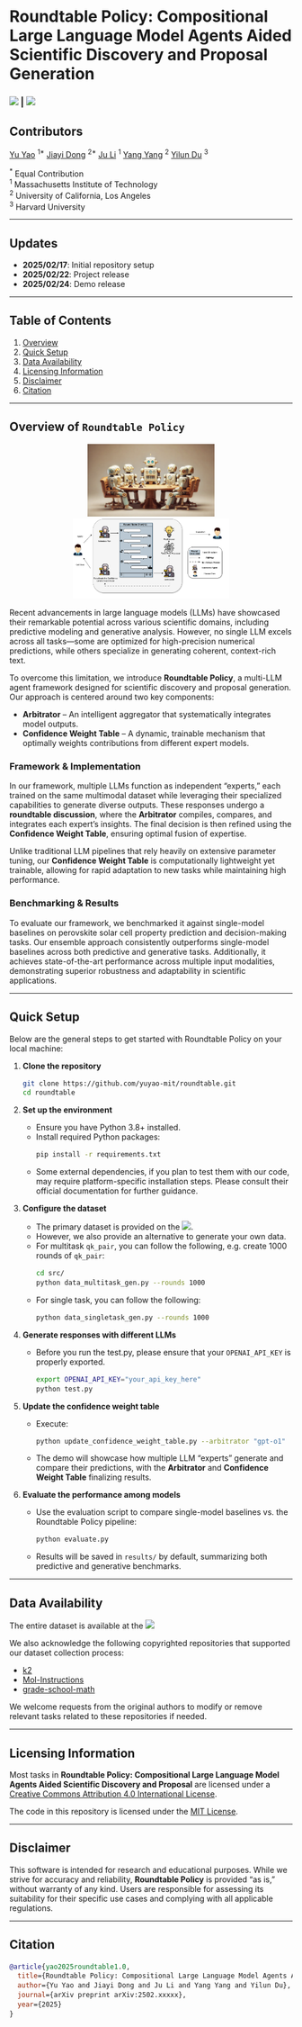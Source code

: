 
# **Roundtable Policy: Compositional Large Language Model Agents Aided Scientific Discovery and Proposal Generation**

### [![][project-icon]][project-page] | [![][arxiv-icon]][arxiv-paper]

[project-icon]: https://img.shields.io/badge/🌍-Project%20Page-green  
[arxiv-icon]: https://img.shields.io/badge/arXiv-2502.xxxxx-b31b1b

[project-page]: https://yuyao-mit.github.io/roundtable/project_page/
[arxiv-paper]: https://arxiv.org/abs/2311.10889  

## Contributors

[Yu Yao](https://www.linkedin.com/in/yu-yao-8599b5265/) <sup>1*</sup>
[Jiayi Dong](https://www.linkedin.com/in/jiayi-dong-6a2a6b26b/) <sup>2*</sup>
[Ju Li](https://scholar.google.com/citations?user=SHVhdhoAAAAJ&hl=en) <sup>1</sup>
[Yang Yang](https://scholar.google.com/citations?user=ceCfTvcAAAAJ&hl=en) <sup>2</sup>
[Yilun Du](https://scholar.google.com/citations?user=GRMMc_MAAAAJ&hl=en) <sup>3</sup>


<sup>*</sup> Equal Contribution  
<sup>1</sup> Massachusetts Institute of Technology   
<sup>2</sup> University of California, Los Angeles   
<sup>3</sup> Harvard University  

---

## Updates
- **2025/02/17**: Initial repository setup  
- **2025/02/22**: Project release  
- **2025/02/24**: Demo release

---

## Table of Contents
1. [Overview](#overview-of-roundtable-policy)  
2. [Quick Setup](#quick-setup)  
3. [Data Availability](#data-availability)  
4. [Licensing Information](#licensing-information)  
5. [Disclaimer](#disclaimer)  
6. [Citation](#citation)  

---

## Overview of ```Roundtable Policy```

<p align="center">
  <img src="figures/cover_roundtable.png" alt="Framework for ROUNDTABLE POLICY" width="45%">
  <img src="figures/roundtablechat.png" alt="Internal pipeline" width="55%">
</p>

Recent advancements in large language models (LLMs) have showcased their remarkable potential across various scientific domains, including predictive modeling and generative analysis. However, no single LLM excels across all tasks—some are optimized for high-precision numerical predictions, while others specialize in generating coherent, context-rich text.

To overcome this limitation, we introduce **Roundtable Policy**, a multi-LLM agent framework designed for scientific discovery and proposal generation. Our approach is centered around two key components:

- **Arbitrator** – An intelligent aggregator that systematically integrates model outputs.
- **Confidence Weight Table** – A dynamic, trainable mechanism that optimally weights contributions from different expert models.

### Framework & Implementation

In our framework, multiple LLMs function as independent “experts,” each trained on the same multimodal dataset while leveraging their specialized capabilities to generate diverse outputs. These responses undergo a **roundtable discussion**, where the **Arbitrator** compiles, compares, and integrates each expert’s insights. The final decision is then refined using the **Confidence Weight Table**, ensuring optimal fusion of expertise.

Unlike traditional LLM pipelines that rely heavily on extensive parameter tuning, our **Confidence Weight Table** is computationally lightweight yet trainable, allowing for rapid adaptation to new tasks while maintaining high performance.

### Benchmarking & Results

To evaluate our framework, we benchmarked it against single-model baselines on perovskite solar cell property prediction and decision-making tasks. Our ensemble approach consistently outperforms single-model baselines across both predictive and generative tasks. Additionally, it achieves state-of-the-art performance across multiple input modalities, demonstrating superior robustness and adaptability in scientific applications.

---

## Quick Setup

Below are the general steps to get started with Roundtable Policy on your local machine:

1. **Clone the repository**  
   ```bash
   git clone https://github.com/yuyao-mit/roundtable.git
   cd roundtable
   ```

2. **Set up the environment**  
   - Ensure you have Python 3.8+ installed.  
   - Install required Python packages:
     ```bash
     pip install -r requirements.txt
     ```
   - Some external dependencies, if you plan to test them with our code, may require platform-specific installation steps. Please consult their official documentation for further guidance.

3. **Configure the dataset**  
   - The primary dataset is provided on the [![][cloud-storage-icon]][google-drive].  
   - However, we also provide an alternative to generate your own data.
   - For multitask `qk_pair`, you can follow the following, e.g. create 1000 rounds of `qk_pair`:
     ```bash
     cd src/
     python data_multitask_gen.py --rounds 1000
     ```
   - For single task, you can follow the following:
     ```bash
     python data_singletask_gen.py --rounds 1000
     ```
4. **Generate responses with different LLMs**     
   - Before you run the test.py, please ensure that your `OPENAI_API_KEY` is properly exported.
     ```bash
     export OPENAI_API_KEY="your_api_key_here"
     python test.py
     ```

5. **Update the confidence weight table**     
   - Execute:
     ```bash
     python update_confidence_weight_table.py --arbitrator "gpt-o1"
     ```
   - The demo will showcase how multiple LLM “experts” generate and compare their predictions, with the **Arbitrator** and **Confidence Weight Table** finalizing results.

5. **Evaluate the performance among models**  
   - Use the evaluation script to compare single-model baselines vs. the Roundtable Policy pipeline:
     ```bash
     python evaluate.py
     ```
   - Results will be saved in `results/` by default, summarizing both predictive and generative benchmarks.

---
## Data Availability

The entire dataset is available at the [![][cloud-storage-icon]][google-drive]

[cloud-storage-icon]: https://img.shields.io/badge/☁️-Google%20Drive-blue  
[google-drive]: https://drive.google.com/drive/folders/1cTvyyiuc1ZjqXCFztqtj3ByqxuPZTQi4

We also acknowledge the following copyrighted repositories that supported our dataset collection process:

- [k2](https://github.com/davendw49/k2)  
- [Mol-Instructions](https://github.com/zjunlp/Mol-Instructions)
- [grade-school-math](https://github.com/openai/grade-school-math)

We welcome requests from the original authors to modify or remove relevant tasks related to these repositories if needed.

---

## Licensing Information

Most tasks in **Roundtable Policy: Compositional Large Language Model Agents Aided Scientific Discovery and Proposal** are licensed under a [Creative Commons Attribution 4.0 International License](http://creativecommons.org/licenses/by/4.0/).

The code in this repository is licensed under the [MIT License](LICENSE).

---

## Disclaimer

This software is intended for research and educational purposes. While we strive for accuracy and reliability, **Roundtable Policy** is provided “as is,” without warranty of any kind. Users are responsible for assessing its suitability for their specific use cases and complying with all applicable regulations.

---

## Citation

```bibtex
@article{yao2025roundtable1.0,
  title={Roundtable Policy: Compositional Large Language Model Agents Aided Scientific Discovery and Proposal},
  author={Yu Yao and Jiayi Dong and Ju Li and Yang Yang and Yilun Du},
  journal={arXiv preprint arXiv:2502.xxxxx},
  year={2025}
}
```
